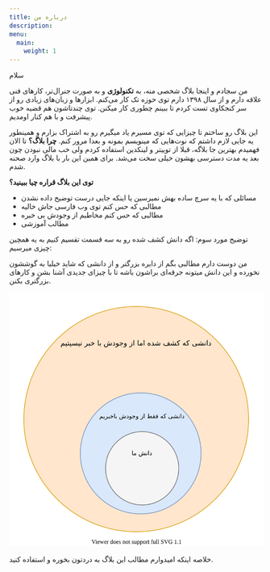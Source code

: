 ```yaml
---
title: درباره من
description: 
menu:
  main:
    weight: 1
---
```

سلام

من سجادم و اینجا بلاگ شخصی منه،
به **تکنولوژی** و به صورت جنرال‌تر، کار‌های فنی علاقه دارم و از سال ۱۳۹۸ دارم توی حوزه تک کار می‌کنم. ابزار‌ها و زبان‌های زیادی رو از سر کنجکاوی تست کردم تا ببینم چطوری کار میکنن. توی چندتاشون هم قضیه خوب پیشرفت و با هم کنار اومدیم.

این بلاگ رو ساختم تا چیزایی که توی مسیرم یاد میگیرم رو به اشتراک بزارم و همینطور یه جایی لازم داشتم که نوت‌هایی که مینویسم بمونه و بعدا مرور کنم. **چرا بلاگ؟** تا الان فهمیدم بهترین جا بلاگه، قبلا از توییتر و لینکدین استفاده کردم ولی خب مالی نبودن چون بعد یه مدت دسترسی بهشون خیلی سخت می‌شد. برای همین این بار با بلاگ وارد صحنه شدم.

**توی این بلاگ قراره چیا ببینید؟**

- مسائلی که با یه سرچ ساده بهش نمیرسین یا اینکه جایی درست توضیح داده نشدن
- مطالبی که حس کنم توی وب فارسی جاش خالیه
- مطالبی که حس کنم مخاطبم از وجودش بی خبره
- مطالب آموزشی

توضیح مورد سوم: اگه دانش کشف شده رو به سه قسمت تقسیم کنیم به یه همچین چیزی میرسیم:

من دوست دارم مطالبی بگم از دایره بزرگتر و از دانشی که شاید خیلیا به گوششون نخورده و این دانش میتونه جرقه‌ای براشون باشه تا با چیزای جدیدی آشنا بشن و کار‌های بزرگتری بکنن.


![Circles](/images/knowledge-circles.svg)


خلاصه اینکه امیدوارم مطالب این بلاگ به دردتون بخوره و استفاده کنید.